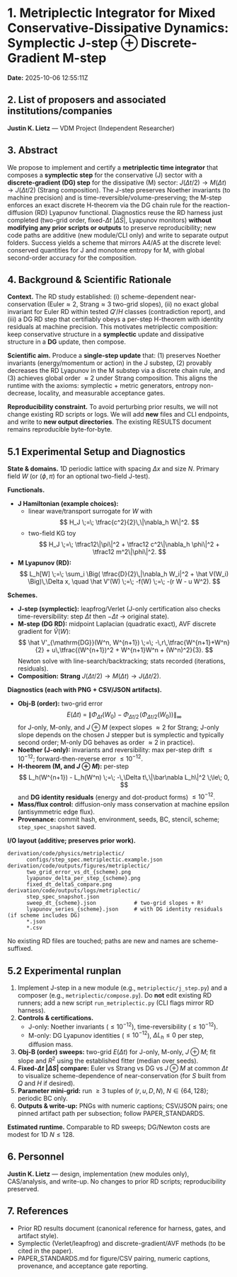 # 1. **Metriplectic Integrator for Mixed Conservative-Dissipative Dynamics: Symplectic J-step ⊕ Discrete-Gradient M-step**

**Date:** 2025-10-06 12:55:11Z

## 2. List of proposers and associated institutions/companies

**Justin K. Lietz** — VDM Project (Independent Researcher)

## 3. Abstract

We propose to implement and certify a **metriplectic time integrator** that composes a **symplectic step** for the conservative (J) sector with a **discrete-gradient (DG) step** for the dissipative (M) sector:
$J(\Delta t/2) \to M(\Delta t) \to J(\Delta t/2)$ (Strang composition).
The J-step preserves Noether invariants (to machine precision) and is time-reversible/volume-preserving; the M-step enforces an exact discrete H-theorem via the DG chain rule for the reaction-diffusion (RD) Lyapunov functional. Diagnostics reuse the RD harness just completed (two-grid order, fixed-$\Delta t$ $|\Delta S|$, Lyapunov monitors) **without modifying any prior scripts or outputs** to preserve reproducibility; new code paths are additive (new module/CLI only) and write to separate output folders. Success yields a scheme that mirrors A4/A5 at the discrete level: conserved quantities for J and monotone entropy for M, with global second-order accuracy for the composition.

## 4. Background & Scientific Rationale

**Context.** The RD study established: (i) scheme-dependent near-conservation (Euler$\approx2$, Strang$\approx3$ two-grid slopes), (ii) no exact global invariant for Euler RD within tested $Q'$/$H$ classes (contradiction report), and (iii) a DG RD step that certifiably obeys a per-step H-theorem with identity residuals at machine precision. This motivates metriplectic composition: keep conservative structure in a **symplectic** update and dissipative structure in a **DG** update, then compose.

**Scientific aim.** Produce a **single-step update** that: (1) preserves Noether invariants (energy/momentum or action) in the J substep, (2) provably decreases the RD Lyapunov in the M substep via a discrete chain rule, and (3) achieves global order $\approx2$ under Strang composition. This aligns the runtime with the axioms: symplectic $+$ metric generators, entropy non-decrease, locality, and measurable acceptance gates.

**Reproducibility constraint.** To avoid perturbing prior results, we will not change existing RD scripts or logs. We will add **new** files and CLI endpoints, and write to **new output directories**. The existing RESULTS document remains reproducible byte-for-byte.

## 5.1 Experimental Setup and Diagnostics

**State & domains.** 1D periodic lattice with spacing $\Delta x$ and size $N$. Primary field $W$ (or $(\phi,\pi)$ for an optional two-field J-test).

**Functionals.**

- **J Hamiltonian (example choices):**
  - linear wave/transport surrogate for $W$ with
    $$ H_J \;=\; \tfrac{c^2}{2}\,\|\nabla_h W\|^2. $$
  - two-field KG toy
    $$ H_J \;=\; \tfrac12\|\pi\|^2 + \tfrac12 c^2\|\nabla_h \phi\|^2 + \tfrac12 m^2\|\phi\|^2. $$
- **M Lyapunov (RD):**
  $$ L_h[W] \;=\; \sum_i \Big( \tfrac{D}{2}\,|\nabla_h W_i|^2 + \hat V(W_i) \Big)\,\Delta x, \quad
     \hat V'(W) \;=\; -f(W) \;=\; -(r W - u W^2). $$

**Schemes.**

- **J-step (symplectic):** leapfrog/Verlet (J-only certification also checks time-reversibility: step $\Delta t$ then $-\Delta t$ $\to$ original state).
- **M-step (DG RD):** midpoint Laplacian (quadratic exact), AVF discrete gradient for $\hat V(W)$:
  $$ \hat V'_{\mathrm{DG}}(W^n, W^{n+1}) \;=\; -\,r\,\tfrac{W^{n+1}+W^n}{2} + u\,\tfrac{(W^{n+1})^2 + W^{n+1}W^n + (W^n)^2}{3}. $$
  Newton solve with line-search/backtracking; stats recorded (iterations, residuals).
- **Composition:** **Strang** $J(\Delta t/2) \to M(\Delta t) \to J(\Delta t/2)$.

**Diagnostics (each with PNG $+$ CSV/JSON artifacts).**

- **Obj-B (order):** two-grid error
  $$ E(\Delta t) \;=\; \big\| \Phi_{\Delta t}(W_0) - \Phi_{\Delta t/2}\!\big(\Phi_{\Delta t/2}(W_0)\big) \big\|_\infty $$
  for J-only, M-only, and $J\oplus M$ (expect slopes $\approx2$ for Strang; J-only slope depends on the chosen J stepper but is symplectic and typically second order; M-only DG behaves as order $\approx2$ in practice).
- **Noether (J-only):** invariants and reversibility: max per-step drift $\le 10^{-12}$; forward-then-reverse error $\le 10^{-12}$.
- **H-theorem (M, and $J\oplus M$):** per-step
  $$ L_h(W^{n+1}) - L_h(W^n) \;=\; -\,\Delta t\,\|\bar\nabla L_h\|^2 \;\le\; 0, $$
  and **DG identity residuals** (energy and dot-product forms) $\le 10^{-12}$.
- **Mass/flux control:** diffusion-only mass conservation at machine epsilon (antisymmetric edge flux).
- **Provenance:** commit hash, environment, seeds, BC, stencil, scheme; `step_spec_snapshot` saved.

**I/O layout (additive; preserves prior work).**

```plaintext
derivation/code/physics/metriplectic/
      configs/step_spec.metriplectic.example.json
derivation/code/outputs/figures/metriplectic/
      two_grid_error_vs_dt_{scheme}.png
      lyapunov_delta_per_step_{scheme}.png
      fixed_dt_deltaS_compare.png
derivation/code/outputs/logs/metriplectic/
      step_spec_snapshot.json
      sweep_dt_{scheme}.json            # two-grid slopes + R²
      lyapunov_series_{scheme}.json     # with DG identity residuals (if scheme includes DG)
      *.json
      *.csv
```

No existing RD files are touched; paths are new and names are scheme-suffixed.

## 5.2 Experimental runplan

1) Implement J-step in a new module (e.g., `metriplectic/j_step.py`) and a composer (e.g., `metriplectic/compose.py`). Do **not** edit existing RD runners; add a new script `run_metriplectic.py` (CLI flags mirror RD harness).
2) **Controls & certifications.**
   - J-only: Noether invariants ($\le 10^{-12}$), time-reversibility ($\le 10^{-12}$).
   - M-only: DG Lyapunov identities ($\le 10^{-12}$), $\Delta L_h \le 0$ per step, diffusion mass.
3) **Obj-B (order) sweeps:** two-grid $E(\Delta t)$ for J-only, M-only, $J\oplus M$; fit slope and $R^2$ using the established fitter (median over seeds).
4) **Fixed-$\Delta t$ $|\Delta S|$ compare:** Euler vs Strang vs DG vs $J\oplus M$ at common $\Delta t$ to visualize scheme-dependence of near-conservation (for $S$ built from $Q$ and $H$ if desired).
5) **Parameter mini-grid:** run $\ge 3$ tuples of $(r,u,D,N)$, $N\in\{64,128\}$; periodic BC only.
6) **Outputs & write-up:** PNGs with numeric captions; CSV/JSON pairs; one pinned artifact path per subsection; follow PAPER_STANDARDS.

**Estimated runtime.** Comparable to RD sweeps; DG/Newton costs are modest for 1D $N\le 128$.

## 6. Personnel

**Justin K. Lietz** — design, implementation (new modules only), CAS/analysis, and write-up. No changes to prior RD scripts; reproducibility preserved.

## 7. References

- Prior RD results document (canonical reference for harness, gates, and artifact style).
- Symplectic (Verlet/leapfrog) and discrete-gradient/AVF methods (to be cited in the paper).
- PAPER_STANDARDS.md for figure/CSV pairing, numeric captions, provenance, and acceptance gate reporting.
